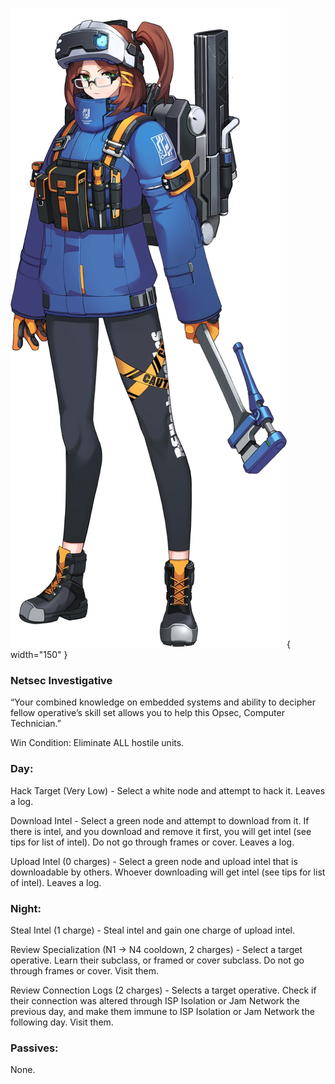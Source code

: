 ![computertechnician.png](Images/computertechnician.png){ width="150" }

### **Netsec Investigative**

“Your combined knowledge on embedded systems and ability to decipher fellow operative’s skill set allows you to help this Opsec, Computer Technician.”

Win Condition: Eliminate ALL hostile units.

### **Day:**

Hack Target (Very Low) - Select a white node and attempt to hack it. Leaves a log.

Download Intel - Select a green node and attempt to download from it. If there is intel, and you download and remove it first, you will get intel (see tips for list of intel). Do not go through frames or cover. Leaves a log.

Upload Intel (0 charges) - Select a green node and upload intel that is downloadable by others. Whoever downloading will get intel (see tips for list of intel). Leaves a log.

### **Night:**

Steal Intel (1 charge) - Steal intel and gain one charge of upload intel.

Review Specialization (N1 -> N4 cooldown, 2 charges) - Select a target operative. Learn their subclass, or framed or cover subclass. Do not go through frames or cover. Visit them.

Review Connection Logs (2 charges) - Selects a target operative. Check if their connection was altered through ISP Isolation or Jam Network the previous day, and make them immune to ISP Isolation or Jam Network the following day. Visit them.

### **Passives:**

None.